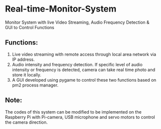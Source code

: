 # Real-time-Monitor-System
Monitor System with live Video Streaming, Audio Frequency Detection &amp; GUI to Control Functions

## Functions:
1. Live video streaming with remote access through local area network via IP address.
2. Audio intensity and frequency detection. If specific level of audio intensity or frequency is detected, camera can take real time photo and store it locally.
3. A GUI developed using pygame to control these two functions based on pm2 process manager.


## Note: 
The codes of this system can be modified to be implemented on the Raspberry Pi with Pi-camera, USB microphone and servo motors to control the camera direction.
